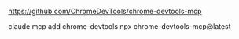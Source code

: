
https://github.com/ChromeDevTools/chrome-devtools-mcp


claude mcp add chrome-devtools npx chrome-devtools-mcp@latest